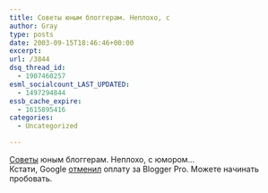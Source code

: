 ```yaml
---
title: Советы юным блоггерам. Неплохо, с
author: Gray
type: posts
date: 2003-09-15T18:46:46+00:00
excerpt:
url: /3844
dsq_thread_id:
  - 1907460257
esml_socialcount_LAST_UPDATED:
  - 1497294844
essb_cache_expire:
  - 1615895416
categories:
  - Uncategorized

---
```








<a href="http://www.danieldrezner.com/archives/000728.html" target="_blank">Советы</a> юным блоггерам. Неплохо, с юмором&#8230;  
Кстати, Google <a href="http://new.blogger.com/feature_giveaway/announcement.pyra" target="_blank">отменил</a> оплату за Blogger Pro. Можете начинать пробовать.